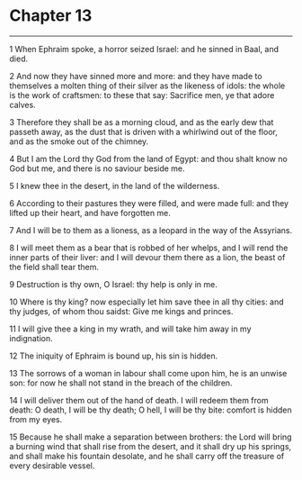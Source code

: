 # Chapter 13

***

1 When Ephraim spoke, a horror seized Israel: and he sinned in Baal, and died.

2 And now they have sinned more and more: and they have made to themselves a molten thing of their silver as the likeness of idols: the whole is the work of craftsmen: to these that say: Sacrifice men, ye that adore calves.

3 Therefore they shall be as a morning cloud, and as the early dew that passeth away, as the dust that is driven with a whirlwind out of the floor, and as the smoke out of the chimney.

4 But I am the Lord thy God from the land of Egypt: and thou shalt know no God but me, and there is no saviour beside me.

5 I knew thee in the desert, in the land of the wilderness.

6 According to their pastures they were filled, and were made full: and they lifted up their heart, and have forgotten me.

7 And I will be to them as a lioness, as a leopard in the way of the Assyrians.

8 I will meet them as a bear that is robbed of her whelps, and I will rend the inner parts of their liver: and I will devour them there as a lion, the beast of the field shall tear them.

9 Destruction is thy own, O Israel: thy help is only in me.

10 Where is thy king? now especially let him save thee in all thy cities: and thy judges, of whom thou saidst: Give me kings and princes.

11 I will give thee a king in my wrath, and will take him away in my indignation.

12 The iniquity of Ephraim is bound up, his sin is hidden.

13 The sorrows of a woman in labour shall come upon him, he is an unwise son: for now he shall not stand in the breach of the children.

14 I will deliver them out of the hand of death. I will redeem them from death: O death, I will be thy death; O hell, I will be thy bite: comfort is hidden from my eyes.

15 Because he shall make a separation between brothers: the Lord will bring a burning wind that shall rise from the desert, and it shall dry up his springs, and shall make his fountain desolate, and he shall carry off the treasure of every desirable vessel.

